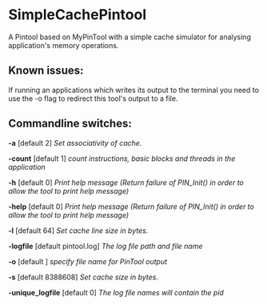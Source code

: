 # SimpleCachePintool
A Pintool based on MyPinTool with a simple cache simulator for analysing application's memory operations.

## Known issues:
If running an applications which writes its output to the terminal you need to use the -o flag to redirect this tool's output 
to a file. 

## Commandline switches:
**-a**  [default 2] _Set associativity of cache._

**-count**  [default 1]
	_count instructions, basic blocks and threads in the application_
	
	
**-h**  [default 0]
	_Print help message (Return failure of PIN_Init() in order to allow the
	tool                             to print help message)_
	
	
**-help**  [default 0]
	_Print help message (Return failure of PIN_Init() in order to allow the
	tool                             to print help message)_
	
	
**-l**  [default 64]
	_Set cache line size in bytes._
	
	
**-logfile**  [default pintool.log]
	_The log file path and file name_
	
	
**-o**  [default ]
	_specify file name for PinTool output_
	
	
**-s**  [default 8388608]
	_Set cache size in bytes._
	
	
**-unique_logfile**  [default 0]
	_The log file names will contain the pid_

